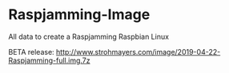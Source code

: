 # Raspjamming-Image
All data to create a Raspjamming Raspbian Linux


BETA release: http://www.strohmayers.com/image/2019-04-22-Raspjamming-full.img.7z
